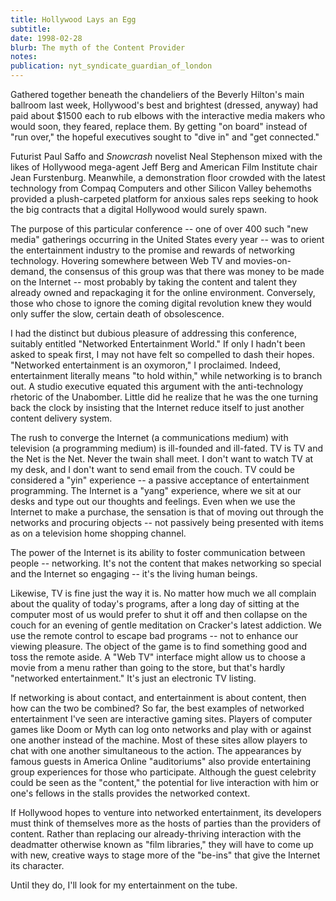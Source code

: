 ```yaml
---
title: Hollywood Lays an Egg
subtitle: 
date: 1998-02-28
blurb: The myth of the Content Provider
notes: 
publication: nyt_syndicate_guardian_of_london
---
```



Gathered together beneath the chandeliers of the Beverly Hilton's main ballroom last week, Hollywood's best and brightest (dressed, anyway) had paid about $1500 each to rub elbows with the interactive media makers who would soon, they feared, replace them. By getting "on board" instead of "run over," the hopeful executives sought to "dive in" and "get connected."

Futurist Paul Saffo and *Snowcrash* novelist Neal Stephenson mixed with the likes of Hollywood mega-agent Jeff Berg and American Film Institute chair Jean Furstenburg. Meanwhile, a demonstration floor crowded with the latest technology from Compaq Computers and other Silicon Valley behemoths provided a plush-carpeted platform for anxious sales reps seeking to hook the big contracts that a digital Hollywood would surely spawn.

The purpose of this particular conference -- one of over 400 such "new media" gatherings occurring in the United States every year -- was to orient the entertainment industry to the promise and rewards of networking technology. Hovering somewhere between Web TV and movies-on-demand, the consensus of this group was that there was money to be made on the Internet -- most probably by taking the content and talent they already owned and repackaging it for the online environment. Conversely, those who chose to ignore the coming digital revolution knew they would only suffer the slow, certain death of obsolescence.

I had the distinct but dubious pleasure of addressing this conference, suitably entitled "Networked Entertainment World." If only I hadn't been asked to speak first, I may not have felt so compelled to dash their hopes. "Networked entertainment is an oxymoron," I proclaimed. Indeed, entertainment literally means "to hold within," while networking is to branch out. A studio executive equated this argument with the anti-technology rhetoric of the Unabomber. Little did he realize that he was the one turning back the clock by insisting that the Internet reduce itself to just another content delivery system.

The rush to converge the Internet (a communications medium) with television (a programming medium) is ill-founded and ill-fated. TV is TV and the Net is the Net. Never the twain shall meet. I don't want to watch TV at my desk, and I don't want to send email from the couch. TV could be considered a "yin" experience -- a passive acceptance of entertainment programming. The Internet is a "yang" experience, where we sit at our desks and type out our thoughts and feelings. Even when we use the Internet to make a purchase, the sensation is that of moving out through the networks and procuring objects -- not passively being presented with items as on a television home shopping channel.

The power of the Internet is its ability to foster communication between people -- networking. It's not the content that makes networking so special and the Internet so engaging -- it's the living human beings.

Likewise, TV is fine just the way it is. No matter how much we all complain about the quality of today's programs, after a long day of sitting at the computer most of us would prefer to shut it off and then collapse on the couch for an evening of gentle meditation on Cracker's latest addiction. We use the remote control to escape bad programs -- not to enhance our viewing pleasure. The object of the game is to find something good and toss the remote aside. A "Web TV" interface might allow us to choose a movie from a menu rather than going to the store, but that's hardly "networked entertainment." It's just an electronic TV listing.

If networking is about contact, and entertainment is about content, then how can the two be combined? So far, the best examples of networked entertainment I've seen are interactive gaming sites. Players of computer games like Doom or Myth can log onto networks and play with or against one another instead of the machine. Most of these sites allow players to chat with one another simultaneous to the action. The appearances by famous guests in America Online "auditoriums" also provide entertaining group experiences for those who participate. Although the guest celebrity could be seen as the "content," the potential for live interaction with him or one's fellows in the stalls provides the networked context.

If Hollywood hopes to venture into networked entertainment, its developers must think of themselves more as the hosts of parties than the providers of content. Rather than replacing our already-thriving interaction with the deadmatter otherwise known as "film libraries," they will have to come up with new, creative ways to stage more of the "be-ins" that give the Internet its character.

Until they do, I'll look for my entertainment on the tube.

